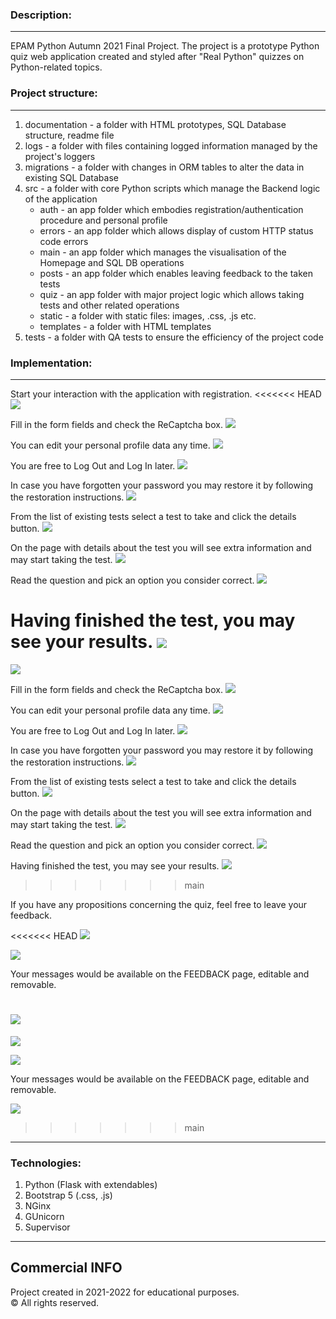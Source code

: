 ### Description:

---

EPAM Python Autumn 2021 Final Project. The project is a prototype Python quiz web application created and styled after 
"Real Python" quizzes on Python-related topics.

### Project structure:

---

1. documentation - a folder with HTML prototypes, SQL Database structure, readme file
2. logs - a folder with files containing logged information managed by the project's loggers
3. migrations - a folder with changes in ORM tables to alter the data in existing SQL Database
4. src - a folder with core Python scripts which manage the Backend logic of the application
    + auth - an app folder which embodies registration/authentication procedure and personal profile
    + errors - an app folder which allows display of custom HTTP status code errors
    + main - an app folder which manages the visualisation of the Homepage and SQL DB operations
    + posts - an app folder which enables leaving feedback to the taken tests
    + quiz - an app folder with major project logic which allows taking tests and other related operations
    + static - a folder with static files: images, .css, .js etc.
    + templates - a folder with HTML templates
5. tests - a folder with QA tests to ensure the efficiency of the project code

### Implementation:

---

Start your interaction with the application with registration.
<<<<<<< HEAD
![](../../../Pictures/1_reg_empt.png)

Fill in the form fields and check the ReCaptcha box.
![](../../../Pictures/2_reg_fill.png)

You can edit your personal profile data any time.
![](../../../Pictures/3_profile.png)

You are free to Log Out and Log In later.
![](../../../Pictures/4_login.png)

In case you have forgotten your password you may restore it by following the restoration instructions.
![](../../../Pictures/5_restore.png)

From the list of existing tests select a test to take and click the details button.
![](../../../Pictures/6_tests_list.png)

On the page with details about the test you will see extra information and may start taking the test.
![](../../../Pictures/7_test_details.png)

Read the question and pick an option you consider correct.
![](../../../Pictures/8_test_process.png)

Having finished the test, you may see your results. 
![](../../../Pictures/9_test_results.png)
=======
![](illustrations/1_reg_empt.png)

Fill in the form fields and check the ReCaptcha box.
![](illustrations/2_reg_fill.png)

You can edit your personal profile data any time.
![](illustrations/3_profile.png)

You are free to Log Out and Log In later.
![](illustrations/4_login.png)

In case you have forgotten your password you may restore it by following the restoration instructions.
![](illustrations/5_restore.png)

From the list of existing tests select a test to take and click the details button.
![](illustrations/6_tests_list.png)

On the page with details about the test you will see extra information and may start taking the test.
![](illustrations/7_test_details.png)

Read the question and pick an option you consider correct.
![](illustrations/8_test_process.png)

Having finished the test, you may see your results. 
![](illustrations/9_test_results.png)
>>>>>>> main

If you have any propositions concerning the quiz, feel free 
to leave your feedback.

<<<<<<< HEAD
![](../../../Pictures/10_feedback_empt.png)

![](../../../Pictures/11_feedback_fill.png)

Your messages would be available on the FEEDBACK page, editable and removable.

![](../../../Pictures/12_feedback_list.png)
=======
![](illustrations/10_feedback_empt.png)

![](illustrations/11_feedback_fill.png)

Your messages would be available on the FEEDBACK page, editable and removable.

![](illustrations/12_feedback_list.png)
>>>>>>> main


---

### Technologies:

1. Python (Flask with extendables)
2. Bootstrap 5 (.css, .js)
3. NGinx
4. GUnicorn
5. Supervisor


---


## Commercial INFO


Project created in 2021-2022 for educational purposes.
<br>
© All rights reserved.
